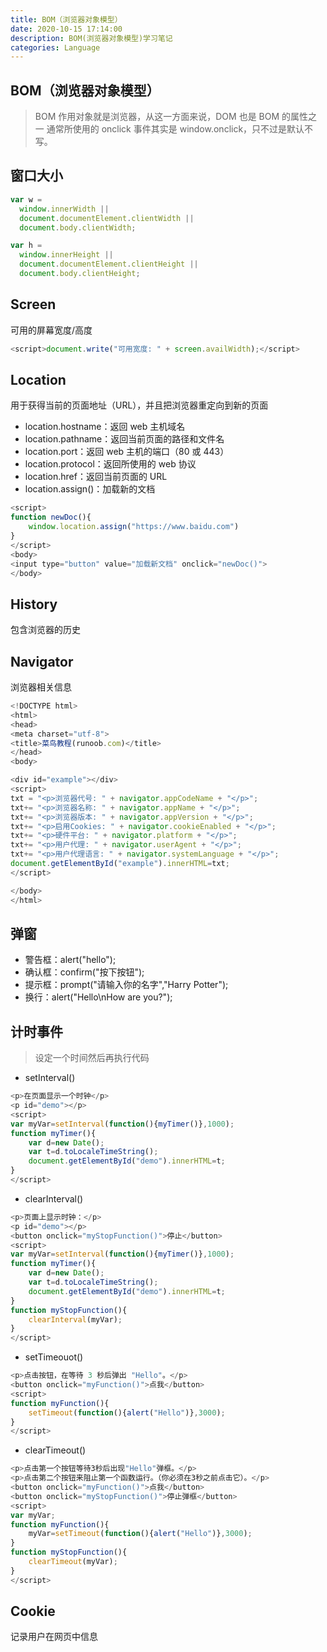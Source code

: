 ```yaml
---
title: BOM（浏览器对象模型）
date: 2020-10-15 17:14:00
description: BOM(浏览器对象模型)学习笔记
categories: Language
---
```


## BOM（浏览器对象模型）

> BOM 作用对象就是浏览器，从这一方面来说，DOM 也是 BOM 的属性之一
> 通常所使用的 onclick 事件其实是 window.onclick，只不过是默认不写。

## 窗口大小

```javascript
var w =
  window.innerWidth ||
  document.documentElement.clientWidth ||
  document.body.clientWidth;

var h =
  window.innerHeight ||
  document.documentElement.clientHeight ||
  document.body.clientHeight;
```

## Screen

可用的屏幕宽度/高度

```javascript
<script>document.write("可用宽度: " + screen.availWidth);</script>
```

## Location

用于获得当前的页面地址（URL），并且把浏览器重定向到新的页面

- location.hostname：返回 web 主机域名
- location.pathname：返回当前页面的路径和文件名
- location.port：返回 web 主机的端口（80 或 443）
- location.protocol：返回所使用的 web 协议
- location.href：返回当前页面的 URL
- location.assign()：加载新的文档

```javascript
<script>
function newDoc(){
    window.location.assign("https://www.baidu.com")
}
</script>
<body>
<input type="button" value="加载新文档" onclick="newDoc()">
</body>
```

## History

包含浏览器的历史

## Navigator

浏览器相关信息

```javascript
<!DOCTYPE html>
<html>
<head>
<meta charset="utf-8">
<title>菜鸟教程(runoob.com)</title>
</head>
<body>

<div id="example"></div>
<script>
txt = "<p>浏览器代号: " + navigator.appCodeName + "</p>";
txt+= "<p>浏览器名称: " + navigator.appName + "</p>";
txt+= "<p>浏览器版本: " + navigator.appVersion + "</p>";
txt+= "<p>启用Cookies: " + navigator.cookieEnabled + "</p>";
txt+= "<p>硬件平台: " + navigator.platform + "</p>";
txt+= "<p>用户代理: " + navigator.userAgent + "</p>";
txt+= "<p>用户代理语言: " + navigator.systemLanguage + "</p>";
document.getElementById("example").innerHTML=txt;
</script>

</body>
</html>
```

## 弹窗

- 警告框：alert("hello");
- 确认框：confirm("按下按钮");
- 提示框：prompt("请输入你的名字","Harry Potter");
- 换行：alert("Hello\nHow are you?");

## 计时事件

> 设定一个时间然后再执行代码

- setInterval()

```javascript
<p>在页面显示一个时钟</p>
<p id="demo"></p>
<script>
var myVar=setInterval(function(){myTimer()},1000);
function myTimer(){
	var d=new Date();
	var t=d.toLocaleTimeString();
	document.getElementById("demo").innerHTML=t;
}
</script>
```

- clearInterval()

```javascript
<p>页面上显示时钟：</p>
<p id="demo"></p>
<button onclick="myStopFunction()">停止</button>
<script>
var myVar=setInterval(function(){myTimer()},1000);
function myTimer(){
	var d=new Date();
	var t=d.toLocaleTimeString();
	document.getElementById("demo").innerHTML=t;
}
function myStopFunction(){
	clearInterval(myVar);
}
</script>
```

- setTimeouot()

```javascript
<p>点击按钮，在等待 3 秒后弹出 "Hello"。</p>
<button onclick="myFunction()">点我</button>
<script>
function myFunction(){
	setTimeout(function(){alert("Hello")},3000);
}
</script>
```

- clearTimeout()

```javascript
<p>点击第一个按钮等待3秒后出现"Hello"弹框。</p>
<p>点击第二个按钮来阻止第一个函数运行。（你必须在3秒之前点击它）。</p>
<button onclick="myFunction()">点我</button>
<button onclick="myStopFunction()">停止弹框</button>
<script>
var myVar;
function myFunction(){
	myVar=setTimeout(function(){alert("Hello")},3000);
}
function myStopFunction(){
	clearTimeout(myVar);
}
</script>
```

## Cookie

记录用户在网页中信息
